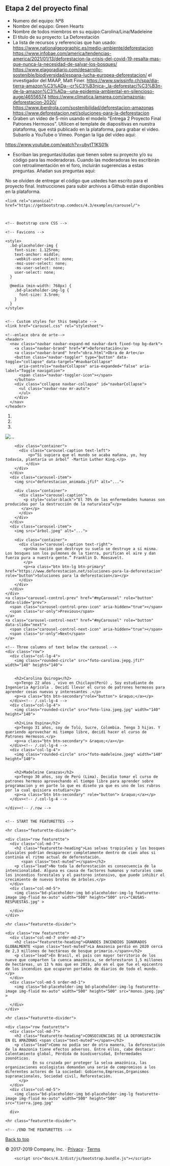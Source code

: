 ## Etapa 2 del proyecto final

- Numero del equipo: Nª8
- Nombre del equipo: Green Hearts
- Nombre de todos miembros en su equipo:Carolina/Lina/Madeleine 
- El título de su proyecto: La Deforestación
- La lista de recursos y referencias que han usado:
https://www.nationalgeographic.es/medio-ambiente/deforestacion
https://www.infobae.com/america/tendencias-america/2021/01/13/deforestacion-la-crisis-del-covid-19-resalta-mas-que-nunca-la-necesidad-de-salvar-los-bosques/ 
https://www.elagoradiario.com/desarrollo-sostenible/biodiversidad/espana-lucha-europea-deforestacion/
el investigador del MAAP, Matt Finer.
https://www.swissinfo.ch/spa/dia-tierra-amazon%C3%ADa--cr%C3%B3nica-_la-deforestaci%C3%B3n-de-la-amazon%C3%ADa--una-epidemia-ambiental-en-silencioso-auge/46556574
https://www.climatica.lamarea.com/amazonia-deforestacion-2020/ 
https://www.iberdrola.com/sostenibilidad/deforestacion-amazonas
https://www.deforestacion.net/soluciones-para-la-deforestacion
- Graben un video de 5-min usando el modelo “Entrega 2 Proyecto Final Patrones Hermosos”. Utilicen el template de diapositivas en nuestra plataforma, que está publicado en la plataforma, para grabar el video. Subanlo a YouTube o Vimeo. Pongan la liga del vídeo aquí: 

https://www.youtube.com/watch?v=ubytT1KS01k

- Escriban las preguntas/dudas que tienen sobre su proyecto y/o su código para las moderadoras. Cuando las moderadoras les escribirán con retroalimentación en el foro, incluirán sugerencias a estas preguntas. Añadan sus preguntas aquí:


No se olviden de entregar el código que ustedes han escrito para el proyecto final. Instrucciones para subir archivos a Github están disponibles en la plataforma.

<!doctype html>
<html lang="en">
  <head>
    <meta charset="utf-8">
    <meta name="viewport" content="width=device-width, initial-scale=1">
    <meta name="description" content="">
    <meta name="author" content="Mark Otto, Jacob Thornton, and Bootstrap contributors">
    <meta name="generator" content="Hugo 0.55.4">
    <title>Carousel Template · Bootstrap</title>

    <link rel="canonical" href="https://getbootstrap.comdocs/4.3/examples/carousel/">

    

    <!-- Bootstrap core CSS -->
<link href="docs/4.3/dist/css/bootstrap.css" rel="stylesheet">



    <!-- Favicons -->
<link rel="apple-touch-icon" href="docs/4.3/assets/img/favicons/apple-touch-icon.png" sizes="180x180">
<link rel="icon" href="docs/4.3/assets/img/favicons/favicon-32x32.png" sizes="32x32" type="image/png">
<link rel="icon" href="docs/4.3/assets/img/favicons/favicon-16x16.png" sizes="16x16" type="image/png">
<link rel="manifest" href="docs/4.3/assets/img/favicons/manifest.json">
<link rel="mask-icon" href="docs/4.3/assets/img/favicons/safari-pinned-tab.svg" color="#563d7c">
<link rel="icon" href="docs/4.3/assets/img/favicons/favicon.ico">
<meta name="msapplication-config" content="docs/4.3/assets/img/favicons/browserconfig.xml">
<meta name="theme-color" content="#563d7c">


    <style>
      .bd-placeholder-img {
        font-size: 1.125rem;
        text-anchor: middle;
        -webkit-user-select: none;
        -moz-user-select: none;
        -ms-user-select: none;
        user-select: none;
      }

      @media (min-width: 768px) {
        .bd-placeholder-img-lg {
          font-size: 3.5rem;
        }
      }
    </style>

    
    <!-- Custom styles for this template -->
    <link href="carousel.css" rel="stylesheet">
  </head>
  <body>
    
    <!--enlace obra de arte-->
    <header>
      <nav class="navbar navbar-expand-md navbar-dark fixed-top bg-dark">
        <a class="navbar-brand" href="#">Deforestación</a>
        <a class="navbar-brand" href="obra.html">Obra de Arte</a>
        <button class="navbar-toggler" type="button" data-toggle="collapse" data-target="#navbarCollapse"
          aria-controls="navbarCollapse" aria-expanded="false" aria-label="Toggle navigation">
          <span class="navbar-toggler-icon"></span>
        </button>
        <div class="collapse navbar-collapse" id="navbarCollapse">
          <ul class="navbar-nav mr-auto">
          </ul>
        </div>
      </nav>
    </header>

<main role="main">

  <div id="myCarousel" class="carousel slide" data-ride="carousel">
    <ol class="carousel-indicators">
      <li data-target="#myCarousel" data-slide-to="0" class="active"></li>
      <li data-target="#myCarousel" data-slide-to="1"></li>
      <li data-target="#myCarousel" data-slide-to="2"></li>
    </ol>
    <div class="carousel-inner">
      <div class="carousel-item active">
        <img src="desforestación_nov..png"  alt="...">

        <div class="container">
          <div class="carousel-caption text-left">
              <p>“Si supiera que el mundo se acaba mañana, yo, hoy todavía, plantaría un árbol” -Martin Luther King.</p>
             </div>
        </div>
      </div>
      <div class="carousel-item">
        <img src="deforestacion_animada.jfif" alt="...">

        <div class="container">
          <div class="carousel-caption">
            <p style="color:black">“El 70% de las enfermedades humanas son producidas por la destrucción de la naturaleza”</p>
           </a></p>
          </div>
        </div>
      </div>
      <div class="carousel-item">
        <img src="árbol.jpeg" alt="...">

        <div class="container">
          <div class="carousel-caption text-right">
            <p>Una nación que destruye su suelo se destruye a sí misma. Los bosques son los pulmones de la tierra, purifican el aire y dan fuerza pura a nuestra gente.” Franklin D. Roosavelt.
            </p>
            <p><a class="btn btn-lg btn-primary" href="https://www.deforestacion.net/soluciones-para-la-deforestacion" role="button">Soluciones para la deforestacion</a></p>
          </div>
        </div>
      </div>
    </div>
    <a class="carousel-control-prev" href="#myCarousel" role="button" data-slide="prev">
      <span class="carousel-control-prev-icon" aria-hidden="true"></span>
      <span class="sr-only">Previous</span>
    </a>
    <a class="carousel-control-next" href="#myCarousel" role="button" data-slide="next">
      <span class="carousel-control-next-icon" aria-hidden="true"></span>
      <span class="sr-only">Next</span>
    </a>
  </div>


  <!-- Marketing messaging and featurettes
  ================================================== -->
  <!-- Wrap the rest of the page in another container to center all the content. -->

  <div class="container marketing">

    <!-- Three columns of text below the carousel -->
    <div class="row">
      <div class="col-lg-4">
        <img class="rounded-circle" src="foto-carolina.jepg.jfif" width="140" height="140">
       

        <h2>Carolina Quiroga</h2>
        <p>Tengo 22 años , vivo en Chiclayo(Perú) , Soy estudiante de Ingenieria Agrícola . Decidí llevar el curso de patrones hermosos para aprender cosas nuevas y interesantes .</p>
        <p><a class="btn btn-secondary"role="button"> &raquo;</a></p>
      </div><!-- /.col-lg-4 -->
      <div class="col-lg-4">
        <img class="rounded-circle" src="foto-lina.jpeg.jpg" width="140" height="140">
        
        <h2>Lina Ospina</h2>
        <p>Tengo 31 años, soy de Tolú, Sucre, Colombia. Tengo 3 hijas. Y queriendo aprovechar mi tiempo libre, decidí hacer el curso de Patrones Hermosos.</p>
        <p><a class="btn btn-secondary"> &raquo;</a></p>
      </div><!-- /.col-lg-4 -->
      <div class="col-lg-4">
        <img class="rounded-circle" src="foto-madeleine.jpeg" width="140" height="140">
        

        <h2>Madeleine Canazas</h2>
        <p>Tengo 30 años, soy de Perú (Lima). Decidio tomar el curso de patrones hermoso aprovechando el tiempo libre para aprender sobre programacion y en parte lo que es diseño ya que es uno de los rubros por la cual quisiera estudiar</p>
        <p><a class="btn btn-secondary" role="button"> &raquo;</a></p>
      </div><!-- /.col-lg-4 -->
     
    </div><!-- /.row -->


    <!-- START THE FEATURETTES -->

    <hr class="featurette-divider">

    <div class="row featurette">
      <div class="col-md-7">
        <h2 class="featurette-heading">Las selvas tropicales y los bosques pluviales podrían desaparecer completamente dentro de cien años si continúa el ritmo actual de deforestación.
           <span class="text-muted"></span></h2>
        <p class="lead">No toda la deforestación es consecuencia de la intencionalidad. Alguna es causa de factores humanos y naturales como los incendios forestales y el pastoreo intensivo, que puede inhibir el crecimiento de nuevos brotes de árboles.</p>
      </div>
      <div class="col-md-5">
        <img class="bd-placeholder-img bd-placeholder-img-lg featurette-image img-fluid mx-auto" width="500" height="500" src="CAUSAS-RESPUESTAS.jpg" >

      </div>
    </div>

    <hr class="featurette-divider">

    <div class="row featurette">
      <div class="col-md-7 order-md-2">
        <h2 class="featurette-heading">GRANDES INCENDIOS IGNORADOS GLOBALMENTE <span class="text-muted">La Amazonia perdió en 2020 cerca de 2,3 millones de hectáreas de bosque primario.</span></h2>
        <p class="lead">En Brasil, el país con mayor territorio de los nueve que comparten la cuenca amazónica, se deforestaron 1,5 millones de hectáreas, un 13 % más que en 2019, año en el que fue el epicentro de los incendios que ocuparon portadas de diarios de todo el mundo.</p>
      </div>
      <div class="col-md-5 order-md-1">
        <img class="bd-placeholder-img bd-placeholder-img-lg featurette-image img-fluid mx-auto" width="500" height="500" src="monos.jpeg.jpg" >

      </div>
    </div>

    <hr class="featurette-divider">

    <div class="row featurette">
      <div class="col-md-7">
        <h2 class="featurette-heading">CONSECUENCIAS DE LA DEFORESTACIÓN EN EL AMAZONAS <span class="text-muted"></span></h2>
        <p class="lead">Como no podía ser de otra manera, la deforestación de la Amazonia tiene efectos adversos. Entre ellos, cabe destacar: Calentamiento global, Pérdida de biodiversidad, Enfermedades zoonóticas.
                En su cruzada por proteger la selva amazónica, las organizaciones ecologistas demandan una serie de compromisos a los diferentes actores de la sociedad: Gobierno,Empresas,Organismos supranacionales, Sociedad civil, Reforestación.
          </p>
      </div>
      <div class="col-md-5">
        <img class="bd-placeholder-img bd-placeholder-img-lg featurette-image img-fluid mx-auto" width="500" height="500" src="tierra.jpeg.jpg"

      div>

    <hr class="featurette-divider">

    <!-- /END THE FEATURETTES -->

  </div><!-- /.container -->


  <!-- FOOTER -->
  <footer class="container">
    <p class="float-right"><a href="#">Back to top</a></p>
    <p>&copy; 2017-2019 Company, Inc. &middot; <a href="#">Privacy</a> &middot; <a href="#">Terms</a></p>
  </footer>
</main>


    
      
        <script src="docs/4.3/dist/js/bootstrap.bundle.js"></script>
      

      
    
  </body>
</html>
